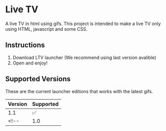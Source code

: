 # Live TV
A live TV in html using gifs.
This project is intended to make a live TV only using HTML, javascript and some CSS.
## Instructions
1. Download LTV launcher (We recommend using last version avalible)
2. Open and enjoy!
## Supported Versions

These are the current launcher editions that works with the latest gifs.

| Version | Supported          |
| ------- | ------------------ |
| 1.1     | :white_check_mark: |
<!--| 1.0     | :x:                |-->
